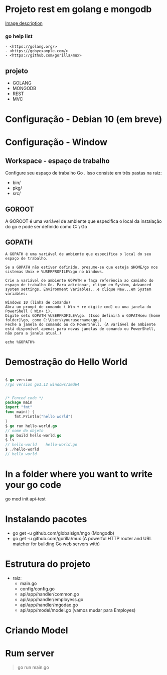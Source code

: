 # Projeto rest em golang e mongodb

[Image description]("https://github.com/axeldeveloper/rest_go_mongo/axel-pk-go.png")

### go help list 
    - <https://golang.org/>
    - <https://gobyexample.com/>
    - <https://github.com/gorilla/mux>


## projeto
- GOLANG
- MONGODB
- REST
- MVC

# Configuração - Debian 10 (em breve)

# Configuração - Window

## Workspace - espaço de trabalho 
Configure seu espaço de trabalho Go . Isso consiste em três pastas na raiz:
- bin/
- pkg/
- src/

## GOROOT
   
   A GOROOT é uma variável de ambiente que especifica o local da instalação do go e pode ser definido como C: \ Go

## GOPATH

    A GOPATH é uma variável de ambiente que especifica o local do seu espaço de trabalho. 

    Se a GOPATH não estiver definido, presume-se que esteja $HOME/go nos sistemas Unix e %USERPROFILE%\go no Windows.

    Crie a variável de ambiente GOPATH e faça referência ao caminho do espaço de trabalho Go. Para adicionar, clique em System, Advanced system settings, Environment Variables...e clique New...em System variables:

    Windows 10 (linha de comando)
    Abra um prompt de comando ( Win + re digite cmd) ou uma janela do PowerShell ( Win+ i).
    Digite setx GOPATH %USERPROFILE%\go. (Isso definirá o GOPATHseu [home folder]\go, como C:\Users\yourusername\go.)
    Feche a janela do comando ou do PowerShell. (A variável de ambiente está disponível apenas para novas janelas de comando ou PowerShell, não para a janela atual.)

    echo %GOPATH%


# Demostração do Hello World

```go

$ go version
//go version go1.12 windows/amd64


/* Fenced code */
package main
import "fmt"
func main() {
    fmt.Println("hello world")
}
$ go run hello-world.go
// nome do objeto 
$ go build hello-world.go
$ ls
// hello-world    hello-world.go
$ ./hello-world
// hello world
```

# In a folder where you want to write your go code
go mod init api-test

# Instalando pacotes 

- go get -u github.com/globalsign/mgo  (Mongodb)
- go get -u github.com/gorilla/mux  (A powerful HTTP router and URL matcher for building Go web servers with)

# Estrutura do projeto

- raiz:
    - main.go
    - config/config.go
    - api/app/handler/common.go
    - api/app/handler/employess.go
    - api/app/handler/mgodao.go
    - api/app/model/model.go      (vamos mudar para Employes)   

# Criando Model


#  Rum server
> go run main.go